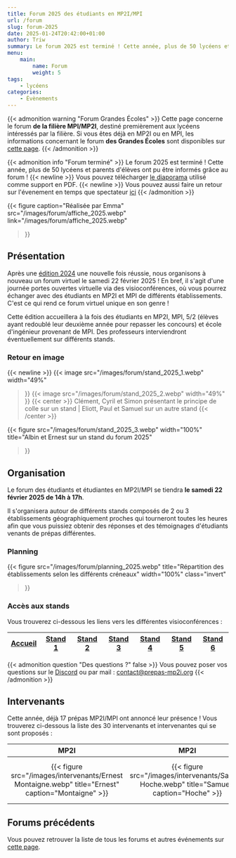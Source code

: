 ```yaml
---
title: Forum 2025 des étudiants en MP2I/MPI
url: /forum
slug: forum-2025
date: 2025-01-24T20:42:00+01:00
author: Triw
summary: Le forum 2025 est terminé ! Cette année, plus de 50 lycéens et parents d'élèves ont pu être informés grâce au forum !
menu:
    main:
        name: Forum
        weight: 5
tags:
    - lycéens
categories:
    - Évènements
---
```


{{< admonition warning "Forum Grandes Écoles" >}}
Cette page concerne le forum **de la filière MPI/MP2I**, destiné premièrement aux lycéens intéressés par la filière.
Si vous êtes déjà en MP2I ou en MPI, les informations concernant le forum **des Grandes Écoles** sont disponibles sur [cette page](/posts/forum-grandes-ecoles-2025).
{{< /admonition >}}

{{< admonition info "Forum terminé" >}}
Le forum 2025 est terminé ! Cette année, plus de 50 lycéens et parents d'élèves ont pu être informés grâce au forum ! {{< newline >}}
Vous pouvez télécharger [le diaporama](/documents/forum/diaporama_2025.pdf) utilisé comme support en PDF. {{< newline >}}
Vous pouvez aussi faire un retour sur l'évenement en temps que spectateur [ici](https://docs.google.com/document/d/1GA4UH0Xu4TuGZMXSeOW74NqVcszdE-kl-nd946U6m1w)
{{< /admonition >}}

{{< figure
    caption="Réalisée par Emma"
    src="/images/forum/affiche_2025.webp"
    link="/images/forum/affiche_2025.webp"
>}}

## Présentation

Après une [édition 2024](/posts/forum-2024/) une nouvelle fois réussie, nous organisons à nouveau un forum virtuel le samedi 22 février 2025 !
En bref, il s'agit d'une journée portes ouvertes virtuelle via des visioconférences, où vous pourrez échanger avec des étudiants en MP2I et MPI de différents établissements. C'est ce qui rend ce forum virtuel unique en son genre !

Cette édition accueillera à la fois des étudiants en MP2I, MPI, 5/2 (élèves ayant redoublé leur deuxième année pour repasser les concours) et école d'ingénieur provenant de MPI. Des professeurs interviendront éventuellement sur différents stands.

### Retour en image

{{< newline >}}
{{< image
    src="/images/forum/stand_2025_1.webp"
    width="49%"
>}}
{{< image
    src="/images/forum/stand_2025_2.webp"
    width="49%"
>}}
{{< center >}}
Clément, Cyril et Simon présentant le principe de colle sur un stand | Eliott, Paul et Samuel sur un autre stand
{{< /center >}}

{{< figure
    src="/images/forum/stand_2025_3.webp"
    width="100%"
    title="Albin et Ernest sur un stand du forum 2025"
>}}

## Organisation

Le forum des étudiants et étudiantes en MP2I/MPI se tiendra **le samedi 22 février 2025 de 14h à 17h**.

Il s'organisera autour de différents stands composés de 2 ou 3 établissements géographiquement proches qui tourneront toutes les heures afin que vous puissiez obtenir des réponses et des témoignages d'étudiants venants de prépas différentes.

### Planning

{{< figure
    src="/images/forum/planning_2025.webp"
    title="Répartition des établissements selon les différents créneaux"
    width="100%"
    class="invert"
>}}

### Accès aux stands

Vous trouverez ci-dessous les liens vers les différentes visioconférences :

| [Accueil][Accueil] | [Stand 1][Stand1] | [Stand 2][Stand2] | [Stand 3][Stand3] | [Stand 4][Stand4] | [Stand 5][Stand5] | [Stand 6][Stand6] |
| ------------------ | ----------------- | ----------------- | ----------------- | ----------------- | ----------------- | ----------------- |

[Accueil]: <https://visio-agents.education.fr/meeting/signin/invite/437062/creator/96179/hash/62b0265f99b035d950d0295d72f74f9dc19c3a5e> "Accueil"

[Stand1]: <https://visio-agents.education.fr/meeting/signin/invite/437053/creator/96179/hash/d94fb150a101e81f09b0e3fefddfc3ff2e838b97> "Stand 1"

[Stand2]: <https://visio-agents.education.fr/meeting/signin/invite/437054/creator/96179/hash/a4a06dff77b56176ae3290cf958eb27e1286d4e8> "Stand 2"

[Stand3]: <https://visio-agents.education.fr/meeting/signin/invite/437055/creator/96179/hash/13ef9b1326c7aab1546b83388563e1596997f299> "Stand 3"

[Stand4]: <https://visio-agents.education.fr/meeting/signin/invite/437056/creator/96179/hash/f6b8c6c211d5b7b1138d439361b2072372cf0cf4> "Stand 4"

[Stand5]: <https://visio-agents.education.fr/meeting/signin/invite/437057/creator/96179/hash/f3756e6af82744540330617352d8945429ba1c7f> "Stand 5"

[Stand6]: <https://visio-agents.education.fr/meeting/signin/invite/437058/creator/96179/hash/910e3a0ec0e42d39f90342fd9012fc5c5baccba3> "Stand 6"

{{< admonition question "Des questions ?" false >}}
Vous pouvez poser vos questions sur le [Discord](https://discord.prepas-mp2i.org/) ou par mail : [contact@prepas-mp2i.org](mailto:contact@prepas-mp2i.org)
{{< /admonition >}}

## Intervenants

Cette année, déjà 17 prépas MP2I/MPI ont annoncé leur présence ! Vous trouverez ci-dessous la liste des 30 intervenants et intervenantes qui se sont proposés :

| MP2I | MP2I | MPI | MP2I | Intégré (M1 Maths UFR) | Intégré (INSA Toulouse) | MPI | Intégrée (ENSG-Géomatique) | MP2I | MP2I | MP2I | MP2I | Intégré (Ulm) | Intégré (L3 PGE emlyon) | MP2I | MP2I | MPI | MP2I | MP2I | MP2I | MPI | MP2I | Intégré (ENS de Lyon) | Intégré (Ulm) | MPI | Intégré (ENSAI) | MP2I | MP2I | MP2I | MPI |
|:----:|:----:|:----:|:----:|:----:|:----:|:----:|:----:|:----:|:----:|:----:|:----:|:----:|:----:|:----:|:----:|:----:|:----:|:----:|:----:|:----:|:----:|:----:|:----:|:----:|:----:|:----:|:----:|:----:|:---:|
| {{< figure src="/images/intervenants/Ernest Montaigne.webp" title="Ernest" caption="Montaigne" >}} | {{< figure src="/images/intervenants/Samuel Hoche.webp" title="Samuel" caption="Hoche" >}} | {{< figure src="/images/intervenants/Antoine Descartes.webp" title="Antoine" caption="Descartes" >}} | {{< figure src="/images/intervenants/Thomas Champollion.webp" title="Thomas" caption="Champollion" >}} | {{< figure src="/images/intervenants/Médéric Victor Hugo.webp" title="Médéric" caption="Victor Hugo" >}} | {{< figure src="/images/intervenants/Alain Gay Lussac.webp" title="Alain" caption="Gay Lussac" >}} | {{< figure src="/images/intervenants/Charlie Claude-Fauriel.webp" title="Charlie" caption="Claude-Fauriel" >}} | {{< figure src="/images/intervenants/Emma Gay Lussac.webp" title="Emma" caption="Gay-Lussac" >}} | {{< figure src="/images/intervenants/Adrien Lesage.webp" title="Adrien" caption="Lesage" >}} | {{< figure src="/images/intervenants/unknown.webp" title="Eliott" caption="Lesage" >}} | {{< figure src="/images/intervenants/Albin Montaigne.webp" title="Albin" caption="Montaigne" >}} | {{< figure src="/images/intervenants/Léo Thiers.webp" title="Léo" caption="Thiers" >}} | {{< figure src="/images/intervenants/Paul Hoche.webp" title="Paul" caption="Hoche" >}} | {{< figure src="/images/intervenants/Jeremy CIV.gif" title="Jeremy" caption="Centre International de Valbonne" >}} | {{< figure src="/images/intervenants/Rehan La Martinière Monplaisir.webp" title="Rehan" caption="La Martinière Monplaisir" >}} | {{< figure src="/images/intervenants/Anaïs La Martinière Monplaisir.webp" title="Anaïs" caption="La Martinière Monplaisir" >}} | {{< figure src="/images/intervenants/unknown.webp" title="Killian" caption="Lesage" >}} | {{< figure src="/images/intervenants/unknown.webp" title="Noah" caption="Descartes" >}} | {{< figure src="/images/intervenants/unknown.webp" title="Paul" caption="Le Parc" >}} | {{< figure src="/images/intervenants/Cyril Saint Louis.webp" title="Cyril" caption="Saint-Louis" >}} | {{< figure src="/images/intervenants/unknown.webp" title="Valentin" caption="Saint-Louis" >}} | {{< figure src="/images/intervenants/Simon Saint Louis.webp" title="Simon" caption="Saint-Louis" >}} | {{< figure src="/images/intervenants/Bruno Janson de Sailly.webp" title="Bruno" caption="Janson de Sailly" >}} | {{< figure src="/images/intervenants/Clément Faidherbe.webp" title="Clément" caption="Faidherbe" >}} | {{< figure src="/images/intervenants/Gabrielle Clemenceau.webp" title="Gabrielle" caption="Clemenceau" >}} | {{< figure src="/images/intervenants/Maxime Champollion.webp" title="Maxime" caption="Champollion" >}} | {{< figure src="/images/intervenants/unknown.webp" title="Anaïs" caption="Le Parc" >}} | {{< figure src="/images/intervenants/unknown.webp" title="Delphine" caption="Le Parc" >}} | {{< figure src="/images/intervenants/unknown.webp" title="Astrid" caption="Le Parc" >}} | {{< figure src="/images/intervenants/Pierre Kleber.webp" title="Pierre" caption="Kleber" >}} |

## Forums précédents

Vous pouvez retrouver la liste de tous les forums et autres événements sur [cette page](/categories/%C3%A9v%C3%A8nements/).
